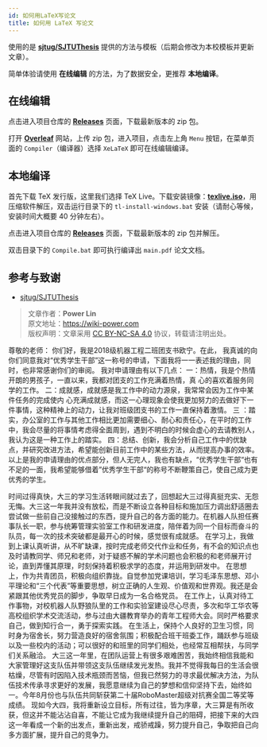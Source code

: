 ```yaml
---
id: 如何用LaTeX写论文
title: 如何用 LaTeX 写论文
---
```


使用的是 [**sjtug/SJTUThesis**](https://github.com/sjtug/SJTUThesis) 提供的方法与模板（后期会修改为本校模板并更新文章）。

简单体验请使用 **在线编辑** 的方法，为了数据安全，更推荐 **本地编译**。

## 在线编辑

点击进入项目仓库的 [**Releases**](https://github.com/sjtug/SJTUThesis/releases) 页面，下载最新版本的 zip 包。

打开 [**Overleaf**](https://www.overleaf.com/) 网站，上传 zip 包，进入项目，点击左上角 `Menu` 按钮，在菜单页面的 `Compiler`（编译器）选择 `XeLaTeX` 即可在线编辑编译。

## 本地编译

首先下载 TeX 发行版，这里我们选择 TeX Live。下载安装镜像：[**texlive.iso**](https://mirrors.sjtug.sjtu.edu.cn/ctan/systems/texlive/Images/texlive.iso)，用压缩软件解压，双击运行目录下的 `tl-install-windows.bat` 安装（请耐心等候，安装时间大概要 40 分钟左右）。

点击进入项目仓库的 [**Releases**](https://github.com/sjtug/SJTUThesis/releases) 页面，下载最新版本的 zip 包并解压。

双击目录下的 `Compile.bat` 即可执行编译出 `main.pdf` 论文文档。

## 参考与致谢

- [sjtug/SJTUThesis](https://github.com/sjtug/SJTUThesis)

> 文章作者：**Power Lin**  
> 原文地址：<https://wiki-power.com>  
> 版权声明：文章采用 [CC BY-NC-SA 4.0](https://creativecommons.org/licenses/by/4.0/deed.zh) 协议，转载请注明出处。


尊敬的老师： 你们好，我是2018级机器工程二班团支书欧宁。在此， 我真诚的向你们同意我对“优秀学生干部”这一称号的申请，下面我将一一表述我的理由，同时，也非常感谢你们的审阅。 我对申请理由有以下几点： 一：热情，我是个热情开朗的男孩子，一直以来，我都对团支的工作充满着热情，真 心的喜欢着服务同学的工作。 二：成就感，成就感是我工作中的动力源泉，我常常会因为工作中某件任务的完成使内 心充满成就感，而这一心理现象会使我更加努力的去做好下一件事情，这种精神上的动力，让我对班级团支书的工作一直保持着激情。 三 ：踏实，办公室的工作与其他工作相比更加需要细心、耐心和责任心，在平时的工作 中，我会尽量的将事情考虑得全面周到，遇到不明白的时候会虚心的去请教别人，我认为这是一种工作上的踏实。 四：总结、创新，我会分析自己工作中的优缺点，并研究改进方法，希望能创新目前工作中的某些方法，从而提高办事的效率。 以上是我的申请理由的优点部分，但人无完人，我也有缺点，“优秀学生干部“也有不足的一面，我希望能够借着”优秀学生干部“的称号不断鞭策自己，使自己成为更优秀的学生。

时间过得真快，大三的学习生活转眼间就过去了，回想起大三过得真挺充实、无怨无悔。大三这一年我并没有放松，而是不断设立各种目标和施加压力调出舒适圈去尝试做一些前自己没接触过的东西，提升自己的各方面的能力。在机器人队担任赛事队长一职，参与统筹管理实验室工作和研发进度，陪伴着为同一个目标而奋斗的队员，每一次的技术突破都是最开心的时候，感觉很有成就感。 在学习上，我做到上课认真听讲，从不旷缺课，按时完成老师交代作业和任务，有不会的知识点也及时请教同学、师兄和老师，对于疑惑不解的学术问题也会积极的和老师展开讨论，直到弄懂其原理，时刻保持着积极求学的态度，并运用到研发中。 在思想上，作为共青团员，积极向组织靠拢。自觉参加党课培训，学习毛泽东思想、邓小平理论和“三个代表”等重要思想，树立正确的人生观、价值观和世界观。我还是会紧跟其他优秀党员的脚步，争取早日成为一名合格党员。 在工作上，认真对待工作事物，对校机器人队野狼队里的工作和实验室建设尽心尽责，多次和华工华农等高校组织学术交流活动，参与过由大疆教育举办的青年工程师大会。同时严格要求自己，做到知行合一，勇于探索实践。 在生活上，保持个人良好的卫生习惯，同时身为宿舍长，努力营造良好的宿舍氛围；积极配合班干班委工作，踊跃参与班级以及一些校内的活动；可以很好的和班里的同学们相处，也经常互相帮扶，与同学们关系融洽。 大三这一年里，在团队运营上有很多艰难困苦，我始终相信我能和大家管理好这支队伍并带领这支队伍继续发光发热。我并不觉得我每日的生活会很枯燥，尽管有时因陷入技术瓶颈而苦恼，但我已然努力的寻求最优解决方法，为队伍技术传承寻求更好的发展，我愿意继续为自己的梦想和信仰坚持下去，始终如一。今年8月份也与队伍共同斩获第二十届RoboMaster超级对抗赛全国二等奖等成绩。 现如今大四，我将重新设立目标，所有过往，皆为序章，大三算是有所收获，但这并不能沾沾自喜，不能让它成为我继续提升自己的阻碍，把接下来的大四这一年看成一个新的出发点，重新出发，戒骄戒躁，努力提升自己，争取把自己向多方面扩展，提升自己的竞争力。